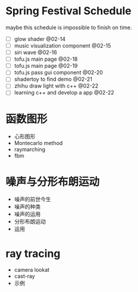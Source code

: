 # Spring Festival Schedule

maybe this schedule is impossible to finish on time.

- [ ] glow shader @02-14
- [ ] music visualization component @02-15
- [ ] siri wave @02-16
- [ ] tofu.js main page @02-18
- [ ] tofu.js main page @02-19
- [ ] tofu.js pass gui component @02-20
- [ ] shadertoy to find demo @02-21
- [ ] zhihu draw light with c++ @02-22
- [ ] learning c++ and develop a app @02-22

# 函数图形
- 心形图形
- Montecarlo method
- raymarching
- fbm

# 噪声与分形布朗运动
- 噪声的前世今生
- 噪声的种类
- 噪声的运用
- 分形布朗运动
- 运用

# ray tracing
- camera lookat
- cast-ray
- 示例

